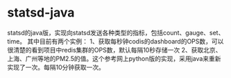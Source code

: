 # statsd-java
statsd的java版，实现向statsd发送各种类型的指标，包括count、gauge、set、time。
其中目前有两个实例：
1、获取每秒钟codis的dashboard的OPS数，可以很清楚的看到项目中redis集群的OPS数，默认每隔10秒存储一次
2、获取北京、上海、广州等地的PM2.5的值。这个参考网上python版的实现，采用java来重新实现了一次。每隔10分钟获取一次。
